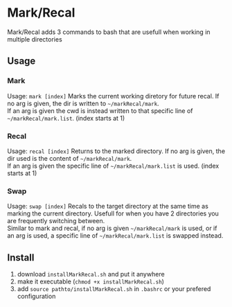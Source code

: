# Mark/Recal
Mark/Recal adds 3 commands to bash that are usefull when working in multiple directories
## Usage
### Mark
Usage: `mark [index]`
Marks the current working diretory for future recal.  If no arg is given, the dir is written to `~/markRecal/mark`. \
If an arg is given the cwd is instead written to that specific line of `~/markRecal/mark.list`. (index starts at 1)

### Recal 
Usage: `recal [index]`
Returns to the marked directory.  If no arg is given, the dir used is the content of `~/markRecal/mark`. \
If an arg is given the specific line of `~/markRecal/mark.list` is used. (index starts at 1)

### Swap
Usage: `swap [index]`
Recals to the target directory at the same time as marking the current directory.  Usefull for when you have 2 directories you are frequently switching between.\
Similar to mark and recal, if no arg is given `~/markRecal/mark` is used, or if an arg is used, a specific line of `~/markRecal/mark.list` is swapped instead.

## Install
1. download `installMarkRecal.sh` and put it anywhere 
2. make it executable (`chmod +x installMarkRecal.sh`)
3. add `source pathto/installMarkRecal.sh` in `.bashrc` or your prefered configuration
